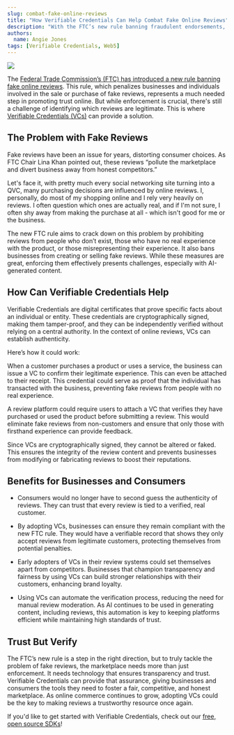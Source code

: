 ```yaml
---
slug: combat-fake-online-reviews
title: "How Verifiable Credentials Can Help Combat Fake Online Reviews"
description: "With the FTC’s new rule banning fraudulent endorsements, Verifiable Credentials can combat fake online reviews."
authors:
  name: Angie Jones
tags: [Verifiable Credentials, Web5]
---
```


<head>
  <meta property="og:title" content="How Verifiable Credentials Can Help Combat Fake Online Reviews" />
  <meta property="og:type" content="website" />
  <meta property="og:url" content='https://developer.tbd.website/blog/combat-fake-online-reviews' />
  <meta name="og:description" content="With the FTC’s new rule banning fraudulent endorsements, Verifiable Credentials can combat fake online reviews." />
  <meta property="og:image" content="https://developer.tbd.website/assets/images/blog-vcs-combat-fake-reviews-f887432bebc26e4d041e68f5f2deb7c5.png" /> 

  <meta name="twitter:card" content="summary_large_image" />
  <meta property="twitter:domain" content="developer.tbd.website" />
  <meta name="twitter:site" content="@tbdevs" />
  <meta name="twitter:title" content="How Verifiable Credentials Can Help Combat Fake Online Reviews" />
  <meta property="twitter:url" content='https://developer.tbd.website/blog/combat-fake-online-reviews' /> 
  <meta name="twitter:description" content="With the FTC’s new rule banning fraudulent endorsements, Verifiable Credentials can combat fake online reviews." />
  <meta name="twitter:image" content="https://developer.tbd.website/assets/images/blog-vcs-combat-fake-reviews-f887432bebc26e4d041e68f5f2deb7c5.png" />

  <link rel="apple-touch-icon" href="https://developer.tbd.website/img/tbd-fav-icon-main.png" />
</head>


![](/img/blog-vcs-combat-fake-reviews.png)


The [Federal Trade Commission’s (FTC) has introduced a new rule banning fake online reviews](https://abcnews.go.com/US/wireStory/ftcs-rule-banning-fake-online-reviews-effect-115009298). This rule, which penalizes businesses and individuals involved in the sale or purchase of fake reviews, represents a much needed step in promoting trust online. But while enforcement is crucial, there's still a challenge of identifying which reviews are legitimate. This is where [Verifiable Credentials (VCs)](/docs/web5/verifiable-credentials/what-are-vcs) can provide a solution.

<!--truncate-->

## The Problem with Fake Reviews
Fake reviews have been an issue for years, distorting consumer choices. As FTC Chair Lina Khan pointed out, these reviews “pollute the marketplace and divert business away from honest competitors.” 

Let's face it, with pretty much every social networking site turning into a QVC, many purchasing decisions are influenced by online reviews. I, personally, do most of my shopping online and I rely very heavily on reviews. I often question which ones are actually real, and if I'm not sure, I often shy away from making the purchase at all - which isn't good for me or the business.

The new FTC rule aims to crack down on this problem by prohibiting reviews from people who don’t exist, those who have no real experience with the product, or those misrepresenting their experience. It also bans businesses from creating or selling fake reviews. While these measures are great, enforcing them effectively presents challenges, especially with AI-generated content.

## How Can Verifiable Credentials Help
Verifiable Credentials are digital certificates that prove specific facts about an individual or entity. These credentials are cryptographically signed, making them tamper-proof, and they can be independently verified without relying on a central authority. In the context of online reviews, VCs can establish authenticity.

Here’s how it could work:

When a customer purchases a product or uses a service, the business can issue a VC to confirm their legitimate experience. This can even be attached to their receipt. This credential could serve as proof that the individual has transacted with the business, preventing fake reviews from people with no real experience.

A review platform could require users to attach a VC that verifies they have purchased or used the product before submitting a review. This would eliminate fake reviews from non-customers and ensure that only those with firsthand experience can provide feedback.

Since VCs are cryptographically signed, they cannot be altered or faked. This ensures the integrity of the review content and prevents businesses from modifying or fabricating reviews to boost their reputations.

## Benefits for Businesses and Consumers

* Consumers would no longer have to second guess the authenticity of reviews. They can trust that every review is tied to a verified, real customer.

* By adopting VCs, businesses can ensure they remain compliant with the new FTC rule. They would have a verifiable record that shows they only accept reviews from legitimate customers, protecting themselves from potential penalties.

* Early adopters of VCs in their review systems could set themselves apart from competitors. Businesses that champion transparency and fairness by using VCs can build stronger relationships with their customers, enhancing brand loyalty.

* Using VCs can automate the verification process, reducing the need for manual review moderation. As AI continues to be used in generating content, including reviews, this automation is key to keeping platforms efficient while maintaining high standards of trust.

## Trust But Verify

The FTC’s new rule is a step in the right direction, but to truly tackle the problem of fake reviews, the marketplace needs more than just enforcement. It needs technology that ensures transparency and trust. Verifiable Credentials can provide that assurance, giving businesses and consumers the tools they need to foster a fair, competitive, and honest marketplace. As online commerce continues to grow, adopting VCs could be the key to making reviews a trustworthy resource once again.

If you'd like to get started with Verifiable Credentials, check out our [free, open source SDKs](/projects/web5#sdk)!
